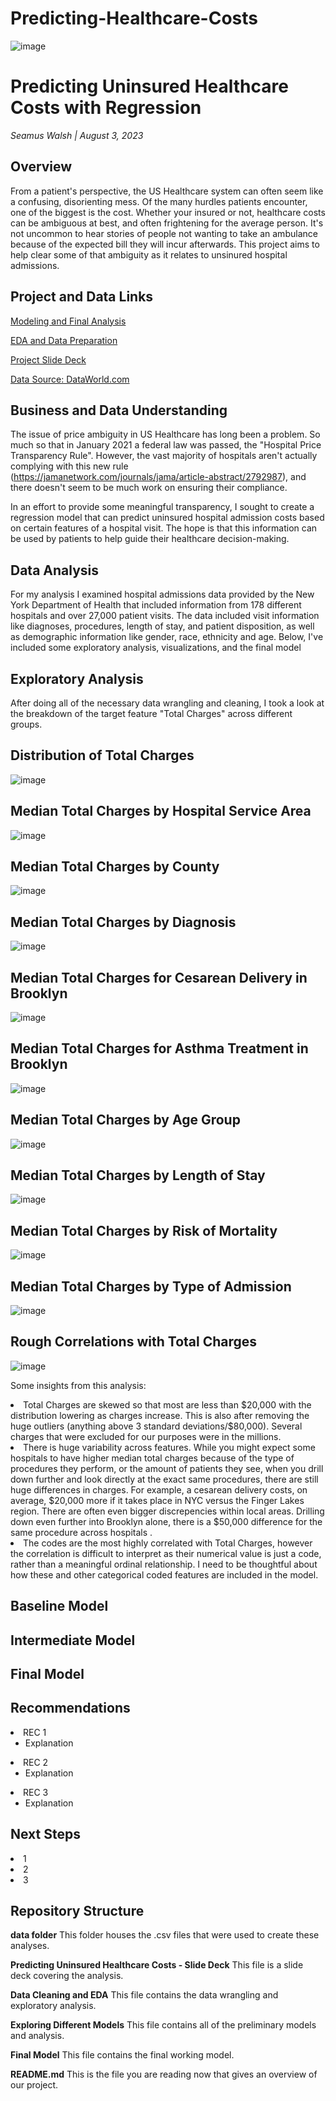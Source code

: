 # Predicting-Healthcare-Costs

![image](https://github.com/SeamusW/Predicting-Healthcare-Costs/assets/32468677/adaa4d70-3df9-4cd4-8cbb-0cf47e0b2caa)


# Predicting Uninsured Healthcare Costs with Regression
*Seamus Walsh |  August 3, 2023*

## Overview
From a patient's perspective, the US Healthcare system can often seem like a confusing, disorienting mess. Of the many hurdles patients encounter, one of the biggest is the cost. Whether your insured or not, healthcare costs can be ambiguous at best, and often frightening for the average person. It's not uncommon to hear stories of people not wanting to take an ambulance because of the expected bill they will incur afterwards. This project aims to help clear some of that ambiguity as it relates to unsinured hospital admissions.



## Project and Data Links
<a href="https://github.com/SeamusW/NLP-Tweet-Emotions/blob/main/Modeling%20and%20Final%20Analysis.ipynb">Modeling and Final Analysis</a>

<a href="https://github.com/SeamusW/NLP-Tweet-Emotions/blob/main/EDA%2C%20Processing%2C%20and%20Feature%20Engineering%20-%20Twitter%20Sentiment%20Analysis%20Project.ipynb">EDA and Data Preparation</a>
 
<a href="https://github.com/SeamusW/Twitter-Sentiment-Analysis-using-NLP/blob/main/Twitter%20Sentiment%20Analysis%20Slide%20Deck%20-%20July%202023.pdf">Project Slide Deck</a>

<a href="https://data.world/crowdflower/brands-and-product-emotions">Data Source: DataWorld.com</a>


## Business and Data Understanding
The issue of price ambiguity in US Healthcare has long been a problem. So much so that in January 2021 a federal law was passed, the "Hospital Price Transparency Rule". However, the vast majority of hospitals aren't actually complying with this new rule (https://jamanetwork.com/journals/jama/article-abstract/2792987), and there doesn't seem to be much work on ensuring their compliance.

In an effort to provide some meaningful transparency, I sought to create a regression model that can predict uninsured hospital admission costs based on certain features of a hospital visit. The hope is that this information can be used by patients to help guide their healthcare decision-making.


## Data Analysis
For my analysis I examined hospital admissions data provided by the New York Department of Health that included information from 178 different hospitals and over 27,000 patient visits. The data included visit information like diagnoses, procedures, length of stay, and patient disposition, as well as demographic information like gender, race, ethnicity and age. Below, I've included some exploratory analysis, visualizations, and the final model



## Exploratory Analysis
After doing all of the necessary data wrangling and cleaning, I took a look at the breakdown of the target feature "Total Charges" across different groups.

## Distribution of Total Charges
![image](https://github.com/SeamusW/Predicting-Healthcare-Costs/assets/32468677/4483b9ca-ea16-4ced-a0f7-237eda81eef7)

## Median Total Charges by Hospital Service Area
![image](https://github.com/SeamusW/Predicting-Healthcare-Costs/assets/32468677/4c223cfc-5faf-4ecd-8030-09633d4a77cc)

## Median Total Charges by County
![image](https://github.com/SeamusW/Predicting-Healthcare-Costs/assets/32468677/79e54756-08ee-477b-a5a1-e81851676432)

## Median Total Charges by Diagnosis
![image](https://github.com/SeamusW/Predicting-Healthcare-Costs/assets/32468677/83f3608a-632c-48ab-aeea-7a4536eeedb5)

## Median Total Charges for Cesarean Delivery in Brooklyn
![image](https://github.com/SeamusW/Predicting-Healthcare-Costs/assets/32468677/11f7ac9a-9c16-4f62-a5a5-59fd3f5cc73f)

## Median Total Charges for Asthma Treatment in Brooklyn
![image](https://github.com/SeamusW/Predicting-Healthcare-Costs/assets/32468677/ab1c484d-5e3e-4beb-ad10-0c39289964a0)

## Median Total Charges by Age Group
![image](https://github.com/SeamusW/Predicting-Healthcare-Costs/assets/32468677/2817d35e-d463-4bd4-a81e-33ce94c4d0b6)

## Median Total Charges by Length of Stay
![image](https://github.com/SeamusW/Predicting-Healthcare-Costs/assets/32468677/05ac77a6-3271-435b-a32b-3fe2e73c6d9d)

## Median Total Charges by Risk of Mortality
![image](https://github.com/SeamusW/Predicting-Healthcare-Costs/assets/32468677/906f4476-0ff6-407a-b966-47a5cbde3e88)

## Median Total Charges by Type of Admission
![image](https://github.com/SeamusW/Predicting-Healthcare-Costs/assets/32468677/98af22a4-b97d-484d-b1e6-949f330b4fc8)

## Rough Correlations with Total Charges
![image](https://github.com/SeamusW/Predicting-Healthcare-Costs/assets/32468677/02a5ecaf-fc5d-4cd5-93e5-b1de06f5e775)


Some insights from this analysis:
<li> Total Charges are skewed so that most are less than $20,000 with the distribution lowering as charges increase. This is also after removing the huge outliers (anything above 3 standard deviations/$80,000). Several charges that were excluded for our purposes were in the millions.</li>

<li>There is huge variability across features. While you might expect some hospitals to have higher median total charges because of the type of procedures they perform, or the amount of patients they see, when you drill down further and look directly at the exact same procedures, there are still huge differences in charges. For example, a cesarean delivery costs, on average, $20,000 more if it takes place in NYC versus the Finger Lakes region. There are often even bigger discrepencies within local areas. Drilling down even further into Brooklyn alone, there is a $50,000 difference for the same procedure across hospitals .</li>

<li>The codes are the most highly correlated with Total Charges, however the correlation is difficult to interpret as their numerical value is just a code, rather than a meaningful ordinal relationship. I need to be thoughtful about how these and other categorical coded features are included in the model.</li>


## Baseline Model


## Intermediate Model


## Final Model



## Recommendations
<li>REC 1
<ul class="square">
  <li>Explanation</li></ul>
<li>REC 2
 <ul class="square">
   <li>Explanation</li></ul>
<li>REC 3
<ul class="square">
  <li> Explanation</li></ul>

## Next Steps
<li>1
<li>2
<li>3

## Repository Structure
  <b>data folder</b> This folder houses the .csv files that were used to create these analyses.
  
  <b>Predicting Uninsured Healthcare Costs - Slide Deck</b> This file is a slide deck covering the analysis.

  <b>Data Cleaning and EDA</b> This file contains the data wrangling and exploratory analysis.

  <b>Exploring Different Models</b> This file contains all of the preliminary models and analysis.

  <b>Final Model</b> This file contains the final working model.
  
  
  <b>README.md</b> This is the file you are reading now that gives an overview of our project.
